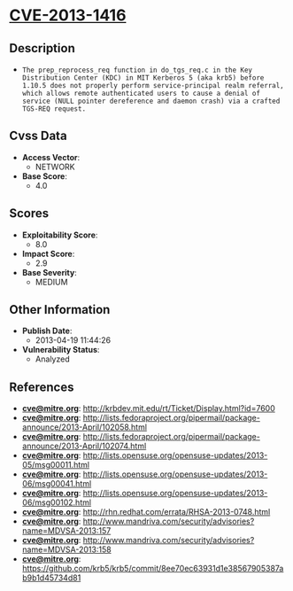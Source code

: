 
# [CVE-2013-1416](https://cve.mitre.org/cgi-bin/cvename.cgi?name=CVE-2013-1416)

## Description

- `The prep_reprocess_req function in do_tgs_req.c in the Key Distribution Center (KDC) in MIT Kerberos 5 (aka krb5) before 1.10.5 does not properly perform service-principal realm referral, which allows remote authenticated users to cause a denial of service (NULL pointer dereference and daemon crash) via a crafted TGS-REQ request.`

## Cvss Data

- **Access Vector**:
  - NETWORK
- **Base Score**:
  - 4.0

## Scores

- **Exploitability Score**:
  - 8.0
- **Impact Score**:
  - 2.9
- **Base Severity**:
  - MEDIUM

## Other Information

- **Publish Date**:
  - 2013-04-19 11:44:26
- **Vulnerability Status**:
  - Analyzed

## References

- **cve@mitre.org**: http://krbdev.mit.edu/rt/Ticket/Display.html?id=7600
- **cve@mitre.org**: http://lists.fedoraproject.org/pipermail/package-announce/2013-April/102058.html
- **cve@mitre.org**: http://lists.fedoraproject.org/pipermail/package-announce/2013-April/102074.html
- **cve@mitre.org**: http://lists.opensuse.org/opensuse-updates/2013-05/msg00011.html
- **cve@mitre.org**: http://lists.opensuse.org/opensuse-updates/2013-06/msg00041.html
- **cve@mitre.org**: http://lists.opensuse.org/opensuse-updates/2013-06/msg00102.html
- **cve@mitre.org**: http://rhn.redhat.com/errata/RHSA-2013-0748.html
- **cve@mitre.org**: http://www.mandriva.com/security/advisories?name=MDVSA-2013:157
- **cve@mitre.org**: http://www.mandriva.com/security/advisories?name=MDVSA-2013:158
- **cve@mitre.org**: https://github.com/krb5/krb5/commit/8ee70ec63931d1e38567905387ab9b1d45734d81
